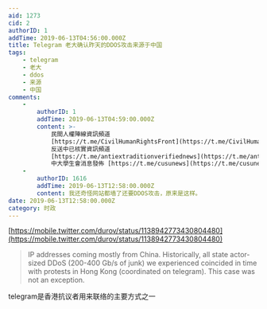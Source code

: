 ```yaml
---
aid: 1273
cid: 2
authorID: 1
addTime: 2019-06-13T04:56:00.000Z
title: Telegram 老大确认昨天的DDOS攻击来源于中国
tags:
    - telegram
    - 老大
    - ddos
    - 来源
    - 中国
comments:
    -
        authorID: 1
        addTime: 2019-06-13T04:59:00.000Z
        content: >-
            民間人權陣線資訊頻道
            [https://t.me/CivilHumanRightsFront](https://t.me/CivilHumanRightsFront)
            反送中已核實資訊頻道
            [https://t.me/antiextraditionverifiednews](https://t.me/antiextraditionverifiednews)
            中大學生會消息發佈 [https://t.me/cusunews](https://t.me/cusunews)
    -
        authorID: 1616
        addTime: 2019-06-13T12:58:00.000Z
        content: 我还奇怪网站都墙了还要DDOS攻击，原来是这样。
date: 2019-06-13T12:58:00.000Z
category: 时政
---
```


[https://mobile.twitter.com/durov/status/1138942773430804480](https://mobile.twitter.com/durov/status/1138942773430804480)

> IP addresses coming mostly from China. Historically, all state actor-sized DDoS (200-400 Gb/s of junk) we experienced coincided in time with protests in Hong Kong (coordinated on telegram). This case was not an exception.

telegram是香港抗议者用来联络的主要方式之一
